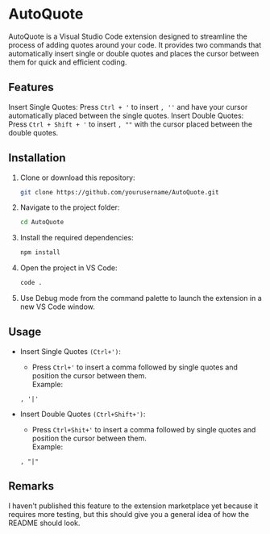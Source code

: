 # AutoQuote
AutoQuote is a Visual Studio Code extension designed to streamline the process of adding quotes around your code. It provides two commands that automatically insert single or double quotes and places the cursor between them for quick and efficient coding.
## Features

Insert Single Quotes: Press `Ctrl + '` to insert `, ''` and have your cursor automatically placed between the single quotes.
Insert Double Quotes: Press `Ctrl + Shift + '` to insert `, ""` with the cursor placed between the double quotes.
## Installation

1. Clone or download this repository:
   ```bash
   git clone https://github.com/yourusername/AutoQuote.git
   ```

2. Navigate to the project folder:
   ```bash
   cd AutoQuote
    ```

3. Install the required dependencies:
   ```bash
   npm install
   ```

4. Open the project in VS Code:
    ```bash
    code .
    ```
5. Use Debug mode from the command palette to launch the extension in a new VS Code window.
## Usage
- Insert Single Quotes `(Ctrl+')`:

    - Press `Ctrl+'` to insert a comma followed by single quotes and position the cursor between them.  
    Example:
    ```plaintext
    , '|' 
    ```
- Insert Double Quotes `(Ctrl+Shift+')`:

    - Press `Ctrl+Shit+'` to insert a comma followed by single quotes and position the cursor between them.  
    Example:
    ```plaintext
    , "|" 
    ```

## Remarks
I haven't published this feature to the extension marketplace yet because it requires more testing, but this should give you a general idea of how the README should look.
